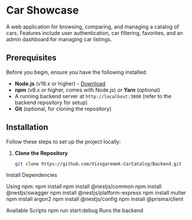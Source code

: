 # Car Showcase

A web application for browsing, comparing, and managing a catalog of cars. Features include user authentication, car filtering, favorites, and an admin dashboard for managing car listings.

## Prerequisites

Before you begin, ensure you have the following installed:

- **Node.js** (v16.x or higher) - [Download](https://nodejs.org/)
- **npm** (v8.x or higher, comes with Node.js) or **Yarn** (optional)
- A running backend server at `http://localhost:3000` (refer to the backend repository for setup)
- **Git** (optional, for cloning the repository)

## Installation

Follow these steps to set up the project locally:

1. **Clone the Repository**

   ```bash
   git clone https://github.com/Vizsgaremek-CarCatalog/Backend.git

Install Dependencies

Using npm:
      npm install
      npm install @nestjs/common
      npm install @nestjs/swagger
      npm install @nestjs/platform-express
      npm install multer 
      npm install argon2
      npm install @nestjs/config
      npm install @prisma/client



Available Scripts
npm run start:debug Runs the backend


